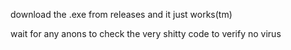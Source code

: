 download the .exe from releases and it just works(tm)

wait for any anons to check the very shitty code to verify no virus
